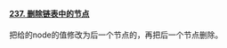#### [237. 删除链表中的节点](https://leetcode.cn/problems/delete-node-in-a-linked-list/)

把给的node的值修改为后一个节点的，再把后一个节点删除。